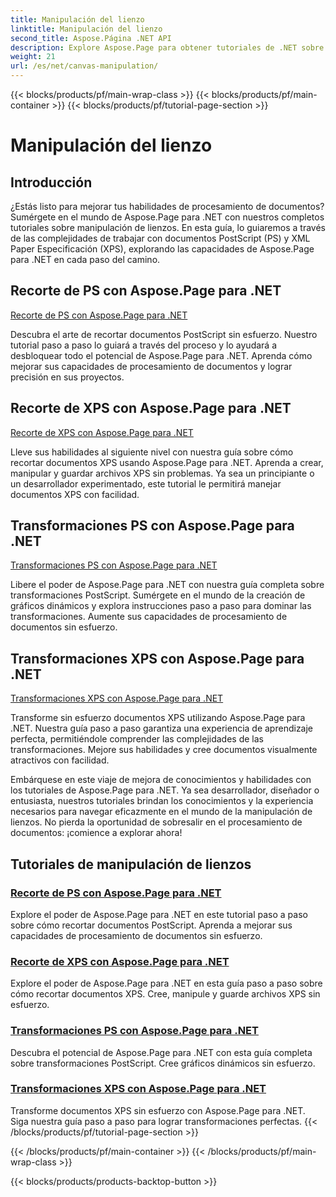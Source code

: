 ```yaml
---
title: Manipulación del lienzo
linktitle: Manipulación del lienzo
second_title: Aspose.Página .NET API
description: Explore Aspose.Page para obtener tutoriales de .NET sobre manipulación de lienzos. Recortar y transformar documentos PS y XPS es muy sencillo. Mejore sus habilidades de procesamiento de documentos.
weight: 21
url: /es/net/canvas-manipulation/
---
```


{{< blocks/products/pf/main-wrap-class >}}
{{< blocks/products/pf/main-container >}}
{{< blocks/products/pf/tutorial-page-section >}}

# Manipulación del lienzo


## Introducción

¿Estás listo para mejorar tus habilidades de procesamiento de documentos? Sumérgete en el mundo de Aspose.Page para .NET con nuestros completos tutoriales sobre manipulación de lienzos. En esta guía, lo guiaremos a través de las complejidades de trabajar con documentos PostScript (PS) y XML Paper Especificación (XPS), explorando las capacidades de Aspose.Page para .NET en cada paso del camino.

## Recorte de PS con Aspose.Page para .NET
[Recorte de PS con Aspose.Page para .NET](./clippingps/)

Descubra el arte de recortar documentos PostScript sin esfuerzo. Nuestro tutorial paso a paso lo guiará a través del proceso y lo ayudará a desbloquear todo el potencial de Aspose.Page para .NET. Aprenda cómo mejorar sus capacidades de procesamiento de documentos y lograr precisión en sus proyectos.

## Recorte de XPS con Aspose.Page para .NET
[Recorte de XPS con Aspose.Page para .NET](./clippingxps/)

Lleve sus habilidades al siguiente nivel con nuestra guía sobre cómo recortar documentos XPS usando Aspose.Page para .NET. Aprenda a crear, manipular y guardar archivos XPS sin problemas. Ya sea un principiante o un desarrollador experimentado, este tutorial le permitirá manejar documentos XPS con facilidad.

## Transformaciones PS con Aspose.Page para .NET
[Transformaciones PS con Aspose.Page para .NET](./transformationsps/)

Libere el poder de Aspose.Page para .NET con nuestra guía completa sobre transformaciones PostScript. Sumérgete en el mundo de la creación de gráficos dinámicos y explora instrucciones paso a paso para dominar las transformaciones. Aumente sus capacidades de procesamiento de documentos sin esfuerzo.

## Transformaciones XPS con Aspose.Page para .NET
[Transformaciones XPS con Aspose.Page para .NET](./transformationsxps/)

Transforme sin esfuerzo documentos XPS utilizando Aspose.Page para .NET. Nuestra guía paso a paso garantiza una experiencia de aprendizaje perfecta, permitiéndole comprender las complejidades de las transformaciones. Mejore sus habilidades y cree documentos visualmente atractivos con facilidad.

Embárquese en este viaje de mejora de conocimientos y habilidades con los tutoriales de Aspose.Page para .NET. Ya sea desarrollador, diseñador o entusiasta, nuestros tutoriales brindan los conocimientos y la experiencia necesarios para navegar eficazmente en el mundo de la manipulación de lienzos. No pierda la oportunidad de sobresalir en el procesamiento de documentos: ¡comience a explorar ahora!
## Tutoriales de manipulación de lienzos
### [Recorte de PS con Aspose.Page para .NET](./clippingps/)
Explore el poder de Aspose.Page para .NET en este tutorial paso a paso sobre cómo recortar documentos PostScript. Aprenda a mejorar sus capacidades de procesamiento de documentos sin esfuerzo.
### [Recorte de XPS con Aspose.Page para .NET](./clippingxps/)
Explore el poder de Aspose.Page para .NET en esta guía paso a paso sobre cómo recortar documentos XPS. Cree, manipule y guarde archivos XPS sin esfuerzo.
### [Transformaciones PS con Aspose.Page para .NET](./transformationsps/)
Descubra el potencial de Aspose.Page para .NET con esta guía completa sobre transformaciones PostScript. Cree gráficos dinámicos sin esfuerzo.
### [Transformaciones XPS con Aspose.Page para .NET](./transformationsxps/)
Transforme documentos XPS sin esfuerzo con Aspose.Page para .NET. Siga nuestra guía paso a paso para lograr transformaciones perfectas.
{{< /blocks/products/pf/tutorial-page-section >}}

{{< /blocks/products/pf/main-container >}}
{{< /blocks/products/pf/main-wrap-class >}}

{{< blocks/products/products-backtop-button >}}
